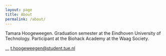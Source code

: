 ```yaml
---
layout: page
title: About
permalink: /about/
---
```


Tamara Hoogeweegen.
Graduation semester at the Eindhoven University of Technology.
Participant at the Biohack Academy at the Waag Society.


__ [t.hoogeweegen@student.tue.nl](mailto:t.hoogeweegen@student.tue.nl)
